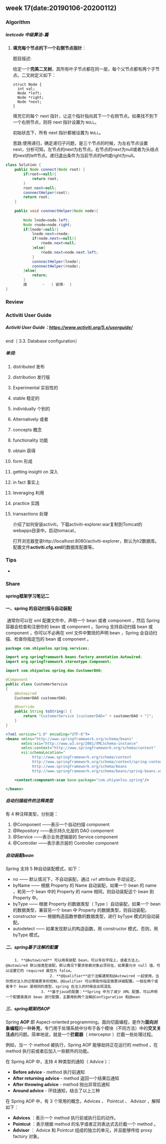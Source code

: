 

## week 17(date:20190106-20200112)

### Algorithm

##### leetcode 中级算法-篇

1. **填充每个节点的下一个右侧节点指针**：

   题目描述:
   
   给定一个**完美二叉树**，其所有叶子节点都在同一层，每个父节点都有两个子节点。二叉树定义如下：
   
   ```
   struct Node {
     int val;
     Node *left;
     Node *right;
     Node *next;
   }
   ```
   
   填充它的每个 next 指针，让这个指针指向其下一个右侧节点。如果找不到下一个右侧节点，则将 next 指针设置为 `NULL`。
   
   初始状态下，所有 next 指针都被设置为 `NULL`。
   
   思路:使用递归，确定递归子问题，是三个节点的时候，为左右节点设置next，分析可知，左节点的next为右节点。右节点的next为null或者为头结点的next的left节点。递归退出条件为当前节点的left或right为null。

```java
class Solution {
    public Node connect(Node root) {
        if(root==null){
            return root;
        }
        root.next=null;
        connnectHelper(root);
        return root;
    }
        
    public void connnectHelper(Node node){
        
        Node lnode=node.left;
        Node rnode=node.right;
        if(lnode!=null){
            lnode.next=rnode;
            if(node.next==null){
                rnode.next=null;
            }else{
                rnode.next=node.next.left;
            } 
            connnectHelper(lnode);
            connnectHelper(rnode);
        }else{
            return;
        }
        成       ·	1 安琪·  }
}
```

### Review

### Activiti User Guide

##### Activiti User Guide：https://www.activiti.org/5.x/userguide/

end（ 3.3. Database configuration）	

##### 单词:

1. distributed 发布

2. distribution 发行版

3. Experimental  实验性的

4. stable 稳定的

5. individually 个别的

6. Alternatively 或者

7. concepts 概念

8. functionality 功能

9. obtain  获得

10.  form  形成

11. getting insight on  深入

12. in fact  事实上

13. leveraging  利用

14. practice  实践

15. transactions  处理

    介绍了如何安装activiti，下载activiti-explorer.war复制到Tomcat的webapps目录中。启动tomacat，

    打开浏览器登录http://localhost:8080/activiti-explorer，默认为h2数据库。配置文件**activiti.cfg.xml**的数据库配置等。

    

### Tips

- 
  

### Share

#### spring框架学习笔记二

#### 	一、spring 的自动扫描与自动装配

​		通常你可以在 xml 配置文件中，声明一个 bean 或者 component ，然后 Spring 容器会检查和注册你的 bean 或 component 。Spring 支持自动扫描 bean 或 component ，你可以不必再在 xml 文件中繁琐的声明 bean ，Spring 会自动扫描、检查你指定包的 bean 或 component 。

```java
package com.shiyanlou.spring.services;

import org.springframework.beans.factory.annotation.Autowired;
import org.springframework.stereotype.Component;

import com.shiyanlou.spring.dao.CustomerDAO;

@Component
public class CustomerService 
{
    @Autowired
    CustomerDAO customerDAO;

    @Override
    public String toString() {
        return "CustomerService [customerDAO=" + customerDAO + "]";
    }
}
```

```xml
<?xml version="1.0" encoding="UTF-8"?>
<beans xmlns="http://www.springframework.org/schema/beans"
       xmlns:xsi="http://www.w3.org/2001/XMLSchema-instance"
       xmlns:context="http://www.springframework.org/schema/context"
       xsi:schemaLocation="
            http://www.springframework.org/schema/context
            http://www.springframework.org/schema/context/spring-context.xsd
            http://www.springframework.org/schema/beans 
            http://www.springframework.org/schema/beans/spring-beans.xsd">

    <context:component-scan base-package="com.shiyanlou.spring"/>

</beans>
```

##### 自动扫描组件的注释类型

有 4 种注释类型，分别是：

1. @Component ——表示一个自动扫描 component
2. @Repository ——表示持久化层的 DAO component
3. @Service ——表示业务逻辑层的 Service component
4. @Controller ——表示表示层的 Controller component

##### 自动装配bean

Spring 支持 5 种自动装配模式，如下：

- no —— 默认情况下，不自动装配，通过 `ref` attribute 手动设定。
- byName —— 根据 Property 的 Name 自动装配，如果一个 bean 的 name ，和另一个 bean 中的 Property 的 name 相同，则自动装配这个 bean 到 Property 中。
- byType —— 根据 Property 的数据类型（ Type ）自动装配，如果一个 bean 的数据类型，兼容另一个 bean 中 Property 的数据类型，则自动装配。
- constructor —— 根据构造函数参数的数据类型，进行 byType 模式的自动装配。
- autodetect —— 如果发现默认的构造函数，用 constructor 模式，否则，用 byType 模式。

##### 二、spring基于注解的配置

  		1. **@Autowired** 可以用来装配 bean，可以写在字段上，或者方法上。@Autowired 默认按类型装配，默认情况下要求依赖对象必须存在，如果要允许 null 值，可以设置它的 required 属性为 false。
                		2. **@Qualifier**这个注解通常和@Autowired 一起使用，当你想对注入的过程做更多的控制，@Qualifier 可以帮助你指定做更详细配置。一般在两个或者多个 bean 是相同的类型，spring 在注入的时候会出现混乱
            		3. **基于java的配置：**Spring 中为了减少 XML 配置，可以声明一个配置类类对 bean 进行配置，主要用到两个注解@Configuration 和@bean

##### 三、spring框架的AOP

 Spring **AOP** 即 Aspect-oriented programming，面向切面编程，是作为**面向对象编程**的一种**补充**，专门用于处理系统中分布于各个模块（不同方法）中的**交叉关注点**的问题。简单地说，就是一个**拦截器**（ interceptor ）拦截一些处理过程。

例如，当一 个 method 被执行，Spring AOP 能够劫持正在运行的 method ，在 method 执行前或者后加入一些额外的功能。

在 Spring AOP 中，支持 4 种类型的通知（ Advice ）：

- **Before advice** - method 执行前通知
- **After returning advice** - method 返回一个结果后通知
- **After throwing advice** - method 抛出异常后通知
- **Around advice** - 环绕通知，结合了以上三种

在 Spring AOP 中，有 3 个常用的概念，Advices 、 Pointcut 、 Advisor ，解释如下：

- **Advices** ：表示一个 method 执行前或执行后的动作。
- **Pointcut** ：表示根据 method 的名字或者正则表达式去拦截一个 method 。
- **Advisor** ： Advice 和 Pointcut 组成的独立的单元，并且能够传给 proxy factory 对象。